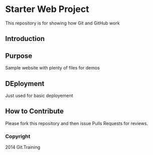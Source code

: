 # Starter Web Project

This repository is for showing how Git and GitHub work

## Introduction

## Purpose

Sample website with plenty of files for demos

## DEployment
Just used for basic deployement

## How to Contribute
  Please fork this repository and then issue Pulls Requests for reviews.

### Copyright

2014 Git.Training